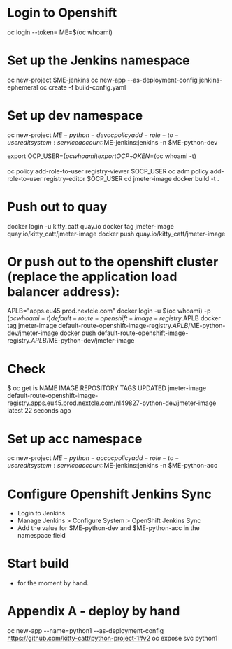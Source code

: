 # Login to Openshift
oc login --token=
ME=$(oc whoami)

# Set up the Jenkins namespace
oc new-project $ME-jenkins
oc new-app --as-deployment-config jenkins-ephemeral
oc create -f build-config.yaml

# Set up dev namespace
oc new-project $ME-python-dev
oc policy add-role-to-user  edit system:serviceaccount:$ME-jenkins:jenkins  -n $ME-python-dev

export OCP_USER=$(oc whoami)
export OCP_TOKEN=$(oc whoami -t)

oc policy add-role-to-user registry-viewer $OCP_USER
oc adm policy add-role-to-user registry-editor $OCP_USER
cd jmeter-image
docker build -t .

# Push out to quay
docker login -u kitty_catt quay.io
docker tag jmeter-image quay.io/kitty_catt/jmeter-image
docker push quay.io/kitty_catt/jmeter-image

# Or push out to the openshift cluster (replace the application load balancer address):
APLB="apps.eu45.prod.nextcle.com"
docker login -u $(oc whoami) -p $(oc whoami -t) default-route-openshift-image-registry.$APLB
docker tag jmeter-image default-route-openshift-image-registry.$APLB/$ME-python-dev/jmeter-image
docker push default-route-openshift-image-registry.$APLB/$ME-python-dev/jmeter-image

# Check
$ oc get is
NAME           IMAGE REPOSITORY                                                                                    TAGS     UPDATED
jmeter-image   default-route-openshift-image-registry.apps.eu45.prod.nextcle.com/nl49827-python-dev/jmeter-image   latest   22 seconds ago

# Set up acc namespace
oc new-project $ME-python-acc
oc policy add-role-to-user  edit system:serviceaccount:$ME-jenkins:jenkins  -n $ME-python-acc

# Configure Openshift Jenkins Sync 
- Login to Jenkins
- Manage Jenkins > Configure System > OpenShift Jenkins Sync
- Add the value for $ME-python-dev and $ME-python-acc in the namespace field

# Start build
- for the moment by hand.

# Appendix A - deploy by hand

oc new-app --name=python1 --as-deployment-config https://github.com/kitty-catt/python-project-1#v2
oc expose svc python1

